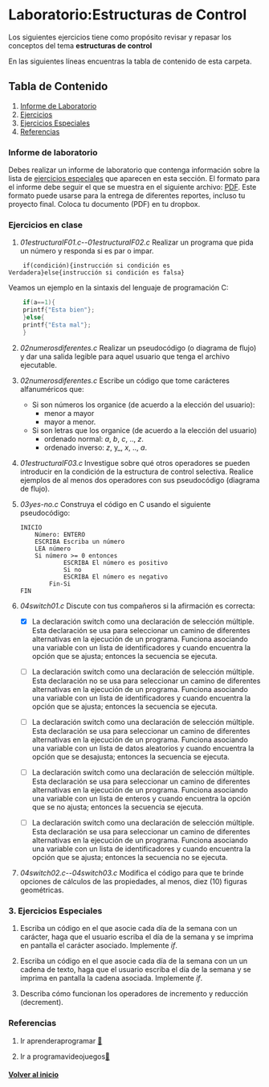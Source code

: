 # Laboratorio:Estructuras de Control<a name="LabEstrDeContr"></a>

Los siguientes ejercicios tiene como propósito revisar y repasar los 
conceptos del tema **estructuras de control**

En las siguientes líneas encuentras la tabla de contenido de esta carpeta.

## Tabla de Contenido
1. [Informe de Laboratorio](#InfLabPDF)
2. [Ejercicios](#ejercicios)
3. [Ejercicios Especiales](#ejerciciosespeciales)
4. [Referencias](#referencias)

### Informe de laboratorio<a name="InfLabPDF"></a>

Debes realizar un informe de laboratorio que contenga información sobre la 
lista de [ejercicios especiales](#ejerciciosespeciales) que aparecen en 
esta sección. El formato para el informe 
debe seguir el que se muestra en el siguiente archivo:
[PDF](https://www.dropbox.com/s/f0yia01yn2i1ozw/gral-templete.pdf?dl=0). Este formato 
puede usarse para la entrega de diferentes reportes, incluso tu proyecto final.
Coloca tu documento (PDF) en tu dropbox.



### Ejercicios en clase<a name="ejercicios"></a>

1. *01estructuraIF01.c*--*01estructuraIF02.c* Realizar un programa que pida un número y responda 
si es par o impar.

~~~
	if(condición){instrucción si condición es Verdadera}else{instrucción si condición es falsa}
~~~

Veamos un ejemplo en la sintaxis del lenguaje de programación C:
```C
	if(a==1){
	printf{"Esta bien"};
	}else{
	printf{"Esta mal"};
	}
```


2. *02numerosdiferentes.c* Realizar un pseudocódigo (o diagrama de flujo) y dar una salida legible para 
aquel usuario que tenga el archivo ejecutable.

3. *02numerosdiferentes.c* Escribe un código que tome carácteres alfanuméricos que:
	- Si son números los organice (de acuerdo a la elección del usuario):
		- menor a mayor
		- mayor a menor.
	- Si son letras que los organice (de acuerdo a la elección del usuario)
		- ordenado normal:  _a_, _b_, _c_, .., _z_.
		- ordenado inverso: _z_, y_, _x_, .., _a_.
		
4. *01estructuraIF03.c* Investigue sobre qué otros operadores se pueden 
introducir en la condición de la estructura de control selectiva. 
Realice ejemplos de al menos dos operadores con sus pseudocódigo (diagrama de flujo).

5. *03yes-no.c* Construya el código en C usando el siguiente pseudocódigo:
	```
	INICIO
   		Número: ENTERO
   		ESCRIBA Escriba un número
   		LEA número
   		Si número >= 0 entonces
      			ESCRIBA El número es positivo
   				Si no
         		ESCRIBA El número es negativo
      		Fin-Si
	FIN

	```



6. *04switch01.c* Discute con tus compañeros si la afirmación es correcta:
	- [X] La declaración switch como una declaración de selección 
	múltiple. Esta declaración se usa para seleccionar un 
	camino de diferentes alternativas en la ejecución de 
	un programa. Funciona asociando una variable con un lista 
	de identificadores y cuando encuentra la opción que se ajusta; 
	entonces la secuencia se ejecuta.

	- [ ] La declaración switch como una declaración de selección 
	múltiple. Esta declaración no se usa para seleccionar un 
	camino de diferentes alternativas en la ejecución de 
	un programa. Funciona asociando una variable con un lista 
	de identificadores y cuando encuentra la opción que se ajusta; 
	entonces la secuencia se ejecuta.

	- [ ] La declaración switch como una declaración de selección 
	múltiple. Esta declaración se usa para seleccionar un 
	camino de diferentes alternativas en la ejecución de 
	un programa. Funciona asociando una variable con un lista 
	de datos aleatorios y cuando encuentra la opción que se desajusta; 
	entonces la secuencia se ejecuta.

	- [ ] La declaración switch como una declaración de selección 
	múltiple. Esta declaración se usa para seleccionar un 
	camino de diferentes alternativas en la ejecución de 
	un programa. Funciona asociando una variable con un lista 
	de enteros y cuando encuentra la opción que se no ajusta; 
	entonces la secuencia se ejecuta.

	- [ ] La declaración switch como una declaración de selección 
	múltiple. Esta declaración se usa para seleccionar un 
	camino de diferentes alternativas en la ejecución de 
	un programa. Funciona asociando una variable con un lista 
	de identificadores y cuando encuentra la opción que se ajusta; 
	entonces la secuencia no se ejecuta.


7. *04switch02.c*--*04switch03.c* Modifica el código para que te brinde opciones de cálculos de las 
propiedades, al menos, diez (10) figuras geométricas.

### 3. Ejercicios Especiales<a name="ejerciciosespeciales"></a>

1. Escriba un código en el que asocie cada día de la semana con un carácter, 
haga que el usuario escriba el día de la semana y se imprima en pantalla el carácter asociado.
Implemente _if_.

2. Escriba un código en el que asocie cada día de la semana con un un cadena de texto, 
haga que el usuario escriba el día de la semana y se imprima en pantalla la cadena asociada. 
Implemente _if_.


3. Describa cómo funcionan los operadores de incremento y reducción (decrement).




### Referencias

1. Ir aprenderaprogramar [:link:](https://www.aprenderaprogramar.com/index.php?option=com_content&view=article&id=322:instrucciones-condicionales-si-entonces-sino-if-then-else-ejemplos-en-pseudocodigo-cu00142a&catid=28&Itemid=59)

2. Ir a programavideojuegos[:link:](http://programavideojuegos.blogspot.com/2013/05/25-ejercicios-resueltos-de-estructuras.html)


#### [Volver al inicio](#LabEstrDeContr)


